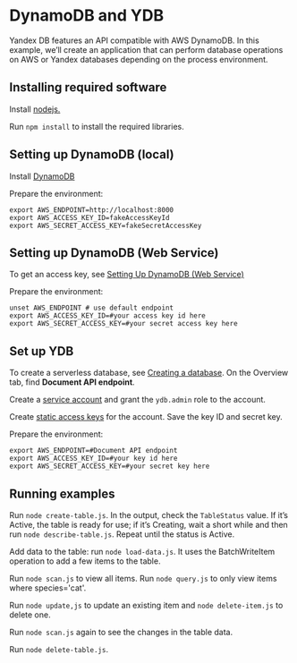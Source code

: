 # DynamoDB and YDB

Yandex DB features an API compatible with AWS DynamoDB. In this example, we’ll create an application that can perform database operations on AWS or Yandex databases depending on the process environment.

## Installing required software

Install [nodejs.](https://nodejs.org/)

Run `npm install` to install the required libraries.

## Setting up DynamoDB (local)

Install [DynamoDB](https://docs.aws.amazon.com/amazondynamodb/latest/developerguide/DynamoDBLocal.html)

Prepare the environment:
```shell
export AWS_ENDPOINT=http://localhost:8000
export AWS_ACCESS_KEY_ID=fakeAccessKeyId
export AWS_SECRET_ACCESS_KEY=fakeSecretAccessKey
```

## Setting up DynamoDB (Web Service)

To get an access key, see [ Setting Up DynamoDB (Web Service)](https://docs.aws.amazon.com/amazondynamodb/latest/developerguide/SettingUp.DynamoWebService.html)

Prepare the environment:
```shell
unset AWS_ENDPOINT # use default endpoint
export AWS_ACCESS_KEY_ID=#your access key id here
export AWS_SECRET_ACCESS_KEY=#your secret access key here
```

## Set up YDB

To create a serverless database, see [Creating a database](https://cloud.yandex.com/docs/ydb/quickstart/create-db). On the Overview tab, find **Document API endpoint**.

Create a [service account](https://cloud.yandex.com/docs/iam/operations/sa/create) and grant the `ydb.admin` role to the account.

Create [static access keys](https://cloud.yandex.com/docs/iam/operations/sa/create-access-key) for the account. Save the key ID and secret key.

Prepare the environment:
```shell
export AWS_ENDPOINT=#Document API endpoint
export AWS_ACCESS_KEY_ID=#your key id here
export AWS_SECRET_ACCESS_KEY=#your secret key here
```

## Running examples

Run `node create-table.js`. In the output, check the `TableStatus` value. 
If it’s Active, the table is ready for use; if it’s Creating, wait a short while and then run `node describe-table.js`. Repeat until the status is Active.

Add data to the table: run `node load-data.js`. It uses the BatchWriteItem operation to add a few items to the table.

Run `node scan.js` to view all items.
Run `node query.js` to only view items where species='cat'.

Run `node update,js` to update an existing item and `node delete-item.js` to delete one.

Run `node scan.js` again to see the changes in the table data.

Run `node delete-table.js`.
